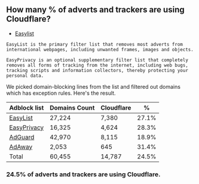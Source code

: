 ## How many % of adverts and trackers are using Cloudflare?


- [Easylist](https://web.archive.org/web/20210516110248/https://easylist.to/)
```
EasyList is the primary filter list that removes most adverts from international webpages, including unwanted frames, images and objects.

EasyPrivacy is an optional supplementary filter list that completely removes all forms of tracking from the internet, including web bugs, tracking scripts and information collectors, thereby protecting your personal data.
```


We picked domain-blocking lines from the list and filtered out domains which has exception rules.
Here's the result.


| Adblock list | Domains Count | Cloudflare | % |
| --- | --- | --- | --- |
| [EasyList](https://easylist.to/easylist/easylist.txt) | 27,224 | 7,380 | 27.1% |
| [EasyPrivacy](https://easylist.to/easylist/easyprivacy.txt) | 16,325 | 4,624 | 28.3% |
| [AdGuard](https://adguardteam.github.io/AdGuardSDNSFilter/Filters/filter.txt) | 42,970 | 8,115 | 18.9% |
| [AdAway](https://raw.githubusercontent.com/AdAway/adaway.github.io/master/hosts.txt) | 2,053 | 645 | 31.4% |
| Total | 60,455 | 14,787 | 24.5% |


### 24.5% of adverts and trackers are using Cloudflare.